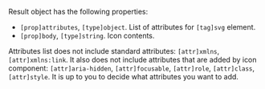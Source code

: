 Result object has the following properties:

- `[prop]attributes`, `[type]object`. List of attributes for `[tag]svg` element.
- `[prop]body`, `[type]string`. Icon contents.

Attributes list does not include standard attributes: `[attr]xmlns`, `[attr]xmlns:link`. It also does not include attributes that are added by icon component: `[attr]aria-hidden`, `[attr]focusable`, `[attr]role`, `[attr]class`, `[attr]style`. It is up to you to decide what attributes you want to add.
